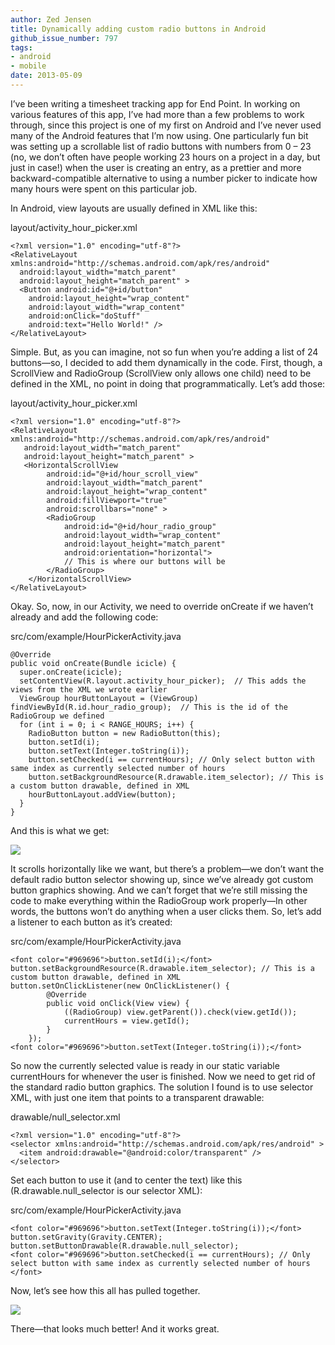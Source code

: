 ```yaml
---
author: Zed Jensen
title: Dynamically adding custom radio buttons in Android
github_issue_number: 797
tags:
- android
- mobile
date: 2013-05-09
---
```


I’ve been writing a timesheet tracking app for End Point. In working on various features of this app, I’ve had more than a few problems to work through, since this project is one of my first on Android and I’ve never used many of the Android features that I’m now using. One particularly fun bit was setting up a scrollable list of radio buttons with numbers from 0 – 23 (no, we don’t often have people working 23 hours on a project in a day, but just in case!) when the user is creating an entry, as a prettier and more backward-compatible alternative to using a number picker to indicate how many hours were spent on this particular job.

In Android, view layouts are usually defined in XML like this:

layout/activity_hour_picker.xml

```
<?xml version="1.0" encoding="utf-8"?>
<RelativeLayout xmlns:android="http://schemas.android.com/apk/res/android"
  android:layout_width="match_parent"
  android:layout_height="match_parent" >
  <Button android:id="@+id/button"
    android:layout_height="wrap_content"
    android:layout_width="wrap_content"
    android:onClick="doStuff"
    android:text="Hello World!" />
</RelativeLayout>
```

Simple. But, as you can imagine, not so fun when you’re adding a list of 24 buttons—​so, I decided to add them dynamically in the code. First, though, a ScrollView and RadioGroup (ScrollView only allows one child) need to be defined in the XML, no point in doing that programmatically. Let’s add those:

layout/activity_hour_picker.xml

```
<?xml version="1.0" encoding="utf-8"?>
<RelativeLayout xmlns:android="http://schemas.android.com/apk/res/android"
   android:layout_width="match_parent"
   android:layout_height="match_parent" >
   <HorizontalScrollView
        android:id="@+id/hour_scroll_view"
        android:layout_width="match_parent"
        android:layout_height="wrap_content"
        android:fillViewport="true"
        android:scrollbars="none" >
        <RadioGroup
            android:id="@+id/hour_radio_group"
            android:layout_width="wrap_content"
            android:layout_height="match_parent"
            android:orientation="horizontal">
            // This is where our buttons will be
        </RadioGroup>
    </HorizontalScrollView>
</RelativeLayout>
```

Okay. So, now, in our Activity, we need to override onCreate if we haven’t already and add the following code:

src/com/example/HourPickerActivity.java

```
@Override
public void onCreate(Bundle icicle) {
  super.onCreate(icicle);
  setContentView(R.layout.activity_hour_picker);  // This adds the views from the XML we wrote earlier
  ViewGroup hourButtonLayout = (ViewGroup) findViewById(R.id.hour_radio_group);  // This is the id of the RadioGroup we defined
  for (int i = 0; i < RANGE_HOURS; i++) {
    RadioButton button = new RadioButton(this);
    button.setId(i);
    button.setText(Integer.toString(i));
    button.setChecked(i == currentHours); // Only select button with same index as currently selected number of hours
    button.setBackgroundResource(R.drawable.item_selector); // This is a custom button drawable, defined in XML
    hourButtonLayout.addView(button);
  }
}
```

And this is what we get:

<a href="/blog/2013/05/dynamically-adding-custom-radio-buttons/image-0-big.png" imageanchor="1"><img border="0" src="/blog/2013/05/dynamically-adding-custom-radio-buttons/image-0.png"/></a>

It scrolls horizontally like we want, but there’s a problem—​we don’t want the default radio button selector showing up, since we’ve already got custom button graphics showing. And we can’t forget that we’re still missing the code to make everything within the RadioGroup work properly—​In other words, the buttons won’t do anything when a user clicks them. So, let’s add a listener to each button as it’s created:

src/com/example/HourPickerActivity.java

```
<font color="#969696">button.setId(i);</font>
button.setBackgroundResource(R.drawable.item_selector); // This is a custom button drawable, defined in XML
button.setOnClickListener(new OnClickListener() {
        @Override
        public void onClick(View view) {
            ((RadioGroup) view.getParent()).check(view.getId());
            currentHours = view.getId();
        }
    });
<font color="#969696">button.setText(Integer.toString(i));</font>
```

So now the currently selected value is ready in our static variable currentHours for whenever the user is finished. Now we need to get rid of the standard radio button graphics. The solution I found is to use selector XML, with just one item that points to a transparent drawable:

drawable/null_selector.xml

```
<?xml version="1.0" encoding="utf-8"?>
<selector xmlns:android="http://schemas.android.com/apk/res/android" >
  <item android:drawable="@android:color/transparent" />
</selector>
```

Set each button to use it (and to center the text) like this (R.drawable.null_selector is our selector XML):

src/com/example/HourPickerActivity.java

```
<font color="#969696">button.setText(Integer.toString(i));</font>
button.setGravity(Gravity.CENTER);
button.setButtonDrawable(R.drawable.null_selector);
<font color="#969696">button.setChecked(i == currentHours); // Only select button with same index as currently selected number of hours  </font>
```

Now, let’s see how this all has pulled together.

<a href="/blog/2013/05/dynamically-adding-custom-radio-buttons/image-1-big.png" imageanchor="1"><img border="0" src="/blog/2013/05/dynamically-adding-custom-radio-buttons/image-1.png"/></a>

There—​that looks much better! And it works great.
